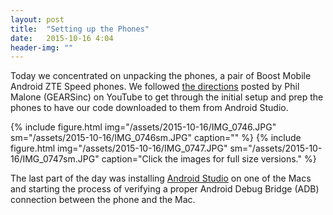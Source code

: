 ```yaml
---
layout: post
title:  "Setting up the Phones"
date:   2015-10-16 4:04
header-img: ""
---
```

Today we concentrated on unpacking the phones, a pair of Boost Mobile Android ZTE Speed phones. We followed [the directions](https://youtu.be/n597U6rcl2Y) posted by Phil Malone (GEARSinc) on YouTube to get through the initial setup and prep the phones to have our code downloaded to them from Android Studio.

{% include figure.html img="/assets/2015-10-16/IMG_0746.JPG" sm="/assets/2015-10-16/IMG_0746sm.JPG" caption="" %}
{% include figure.html img="/assets/2015-10-16/IMG_0747.JPG" sm="/assets/2015-10-16/IMG_0747sm.JPG" caption="Click the images for full size versions." %}

The last part of the day was installing [Android Studio](https://developer.android.com/sdk/index.html) on one of the Macs and starting the process of verifying a proper Android Debug Bridge (ADB) connection between the phone and the Mac.

